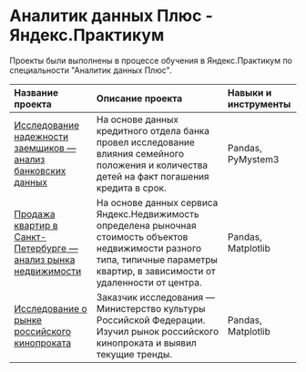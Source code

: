 # Аналитик данных Плюс - Яндекс.Практикум
Проекты были выполнены в процессе обучения в Яндекс.Практикум по специальности "Аналитик данных Плюс".

| Название проекта | Описание проекта | Навыки и инструменты |
| :-------------------- | :-------------------- | :-------------------- |
| [Исследование надежности заемщиков — анализ банковских данных](https://github.com/mv-sadovnikov/training-projects/tree/main/%D0%9F%D1%80%D0%BE%D0%B5%D0%BA%D1%82%201.%20%D0%9F%D1%80%D0%B5%D0%B4%D0%BE%D0%B1%D1%80%D0%B0%D0%B1%D0%BE%D1%82%D0%BA%D0%B0%20%D0%B4%D0%B0%D0%BD%D0%BD%D1%8B%D1%85) | На основе данных кредитного отдела банка провел исследование влияния семейного положения и количества детей на факт погашения кредита в срок. | Pandas, PyMystem3 |
| [Продажа квартир в Санкт-Петербурге — анализ рынка недвижимости](https://github.com/mv-sadovnikov/training-projects/tree/main/%D0%9F%D1%80%D0%BE%D0%B5%D0%BA%D1%82%202.%20%D0%98%D1%81%D1%81%D0%BB%D0%B5%D0%B4%D0%BE%D0%B2%D0%B0%D1%82%D0%B5%D0%BB%D1%8C%D1%81%D0%BA%D0%B8%D0%B9%20%D0%B0%D0%BD%D0%B0%D0%BB%D0%B8%D0%B7%20%D0%B4%D0%B0%D0%BD%D0%BD%D1%8B%D1%85) | На основе данных сервиса Яндекс.Недвижимость определена рыночная стоимость объектов недвижимости разного типа, типичные параметры квартир, в зависимости от удаленности от центра. | Pandas, Matplotlib |
| [Исследование о рынке российского кинопроката](https://github.com/mv-sadovnikov/training-projects/tree/main/%D0%9F%D1%80%D0%BE%D0%B5%D0%BA%D1%82%203.%20%D0%A1%D0%B1%D0%BE%D1%80%D0%BD%D1%8B%D0%B9%20%D0%BF%D1%80%D0%BE%D0%B5%D0%BA%D1%82) | Заказчик исследования — Министерство культуры Российской Федерации. Изучил рынок российского кинопроката и выявил текущие тренды. | Pandas, Matplotlib |